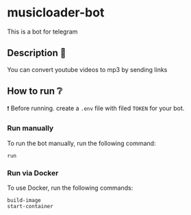 # musicloader-bot
This is a bot for telegram
 
## Description :page_with_curl:
You can convert youtube videos to mp3 by sending links

## How to run :grey_question:
:exclamation: Before running. create a `.env` file with filed `TOKEN` for your bot. <br />

### Run manually
To run the bot manually, run the following command:
```shell
run
```

### Run via Docker
To use Docker, run the following commands:

```shell
build-image
start-container
```